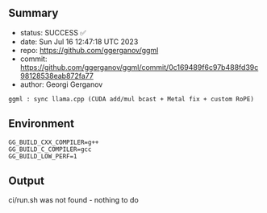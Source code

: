 ## Summary

- status: SUCCESS ✅
- date:   Sun Jul 16 12:47:18 UTC 2023
- repo:   https://github.com/ggerganov/ggml
- commit: https://github.com/ggerganov/ggml/commit/0c169489f6c97b488fd39c98128538eab872fa77
- author: Georgi Gerganov
```
ggml : sync llama.cpp (CUDA add/mul bcast + Metal fix + custom RoPE)
```

## Environment

```
GG_BUILD_CXX_COMPILER=g++
GG_BUILD_C_COMPILER=gcc
GG_BUILD_LOW_PERF=1
```

## Output

ci/run.sh was not found - nothing to do
